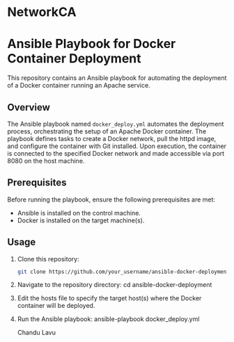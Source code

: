 # NetworkCA

# Ansible Playbook for Docker Container Deployment

This repository contains an Ansible playbook for automating the deployment of a Docker container running an Apache service.

## Overview

The Ansible playbook named `docker_deploy.yml` automates the deployment process, orchestrating the setup of an Apache Docker container. The playbook defines tasks to create a Docker network, pull the httpd image, and configure the container with Git installed. Upon execution, the container is connected to the specified Docker network and made accessible via port 8080 on the host machine.

## Prerequisites

Before running the playbook, ensure the following prerequisites are met:
- Ansible is installed on the control machine.
- Docker is installed on the target machine(s).

## Usage

1. Clone this repository:
   ```bash
   git clone https://github.com/your_username/ansible-docker-deployment.git
2. Navigate to the repository directory:
   cd ansible-docker-deployment
3. Edit the hosts file to specify the target host(s) where the Docker container will be deployed.
4. Run the Ansible playbook:
     ansible-playbook docker_deploy.yml


   Chandu Lavu

